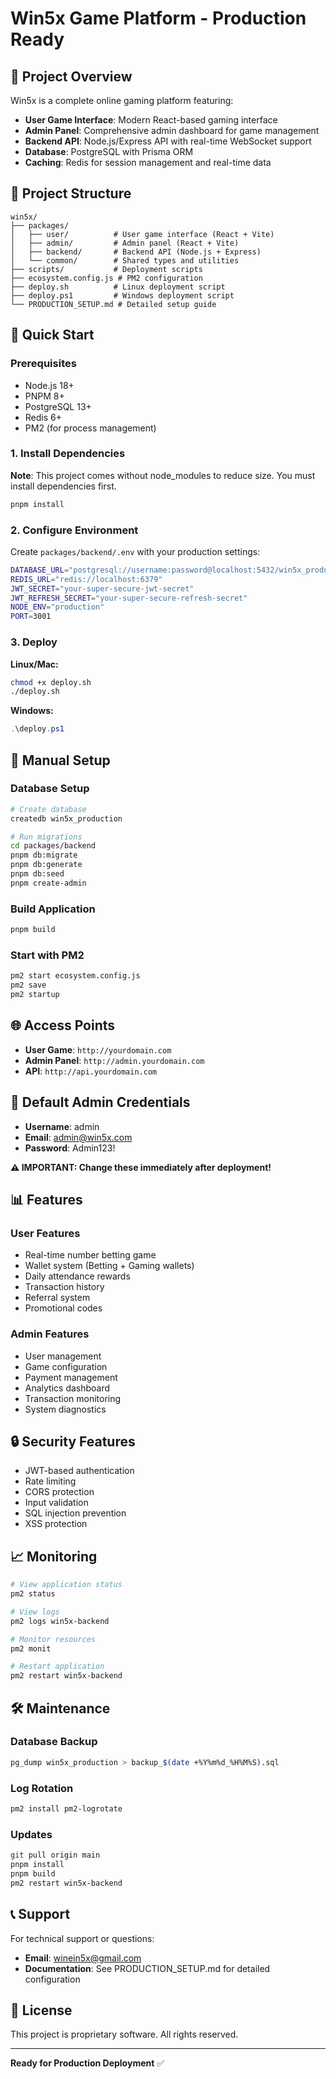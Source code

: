 # Win5x Game Platform - Production Ready

## 🎯 Project Overview

Win5x is a complete online gaming platform featuring:
- **User Game Interface**: Modern React-based gaming interface
- **Admin Panel**: Comprehensive admin dashboard for game management
- **Backend API**: Node.js/Express API with real-time WebSocket support
- **Database**: PostgreSQL with Prisma ORM
- **Caching**: Redis for session management and real-time data

## 📁 Project Structure

```
win5x/
├── packages/
│   ├── user/          # User game interface (React + Vite)
│   ├── admin/         # Admin panel (React + Vite)
│   ├── backend/       # Backend API (Node.js + Express)
│   └── common/        # Shared types and utilities
├── scripts/           # Deployment scripts
├── ecosystem.config.js # PM2 configuration
├── deploy.sh          # Linux deployment script
├── deploy.ps1         # Windows deployment script
└── PRODUCTION_SETUP.md # Detailed setup guide
```

## 🚀 Quick Start

### Prerequisites
- Node.js 18+
- PNPM 8+
- PostgreSQL 13+
- Redis 6+
- PM2 (for process management)

### 1. Install Dependencies
**Note**: This project comes without node_modules to reduce size. You must install dependencies first.

```bash
pnpm install
```

### 2. Configure Environment
Create `packages/backend/.env` with your production settings:
```bash
DATABASE_URL="postgresql://username:password@localhost:5432/win5x_production"
REDIS_URL="redis://localhost:6379"
JWT_SECRET="your-super-secure-jwt-secret"
JWT_REFRESH_SECRET="your-super-secure-refresh-secret"
NODE_ENV="production"
PORT=3001
```

### 3. Deploy
**Linux/Mac:**
```bash
chmod +x deploy.sh
./deploy.sh
```

**Windows:**
```powershell
.\deploy.ps1
```

## 🔧 Manual Setup

### Database Setup
```bash
# Create database
createdb win5x_production

# Run migrations
cd packages/backend
pnpm db:migrate
pnpm db:generate
pnpm db:seed
pnpm create-admin
```

### Build Application
```bash
pnpm build
```

### Start with PM2
```bash
pm2 start ecosystem.config.js
pm2 save
pm2 startup
```

## 🌐 Access Points

- **User Game**: `http://yourdomain.com`
- **Admin Panel**: `http://admin.yourdomain.com`
- **API**: `http://api.yourdomain.com`

## 🔑 Default Admin Credentials

- **Username**: admin
- **Email**: admin@win5x.com
- **Password**: Admin123!

**⚠️ IMPORTANT: Change these immediately after deployment!**

## 📊 Features

### User Features
- Real-time number betting game
- Wallet system (Betting + Gaming wallets)
- Daily attendance rewards
- Transaction history
- Referral system
- Promotional codes

### Admin Features
- User management
- Game configuration
- Payment management
- Analytics dashboard
- Transaction monitoring
- System diagnostics

## 🔒 Security Features

- JWT-based authentication
- Rate limiting
- CORS protection
- Input validation
- SQL injection prevention
- XSS protection

## 📈 Monitoring

```bash
# View application status
pm2 status

# View logs
pm2 logs win5x-backend

# Monitor resources
pm2 monit

# Restart application
pm2 restart win5x-backend
```

## 🛠️ Maintenance

### Database Backup
```bash
pg_dump win5x_production > backup_$(date +%Y%m%d_%H%M%S).sql
```

### Log Rotation
```bash
pm2 install pm2-logrotate
```

### Updates
```bash
git pull origin main
pnpm install
pnpm build
pm2 restart win5x-backend
```

## 📞 Support

For technical support or questions:
- **Email**: winein5x@gmail.com
- **Documentation**: See PRODUCTION_SETUP.md for detailed configuration

## 📄 License

This project is proprietary software. All rights reserved.

---

**Ready for Production Deployment** ✅
